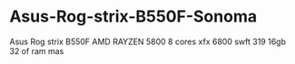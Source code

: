 # Asus-Rog-strix-B550F-Sonoma
Asus Rog strix B550F AMD RAYZEN 5800 8 cores  xfx 6800 swft 319 16gb  32 of ram
mas